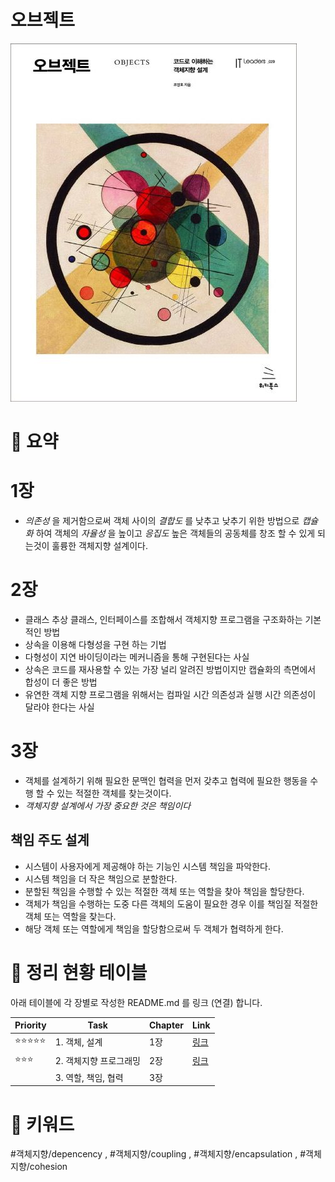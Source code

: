 
# 오브젝트
![](./images/image01.png)
# 🔑 요약
# 1장 
- *의존성* 을 제거함으로써 객체 사이의 *결합도* 를 낮추고 낮추기 위한 방법으로 *캡슐화* 하여 객체의 *자율성* 을 높이고 *응집도* 높은 객체들의 공동체를 창조 할 수 있게 되는것이 훌륭한 객체지향 설계이다.
# 2장
- 클래스 추상 클래스, 인터페이스를 조합해서 객체지향 프로그램을 구조화하는 기본적인 방법
- 상속을 이용해 다형성을 구현 하는 기법
- 다형성이 지연 바이딩이라는 메커니즘을 통해 구현된다는 사실
- 상속은 코드를 재사용할 수 있는 가장 널리 알려진 방법이지만 캡슐화의 측면에서 합성이 더 좋은 방법
- 유연한 객체 지향 프로그램을 위해서는 컴파일 시간 의존성과 실행 시간 의존성이 달라야 한다는 사실

# 3장
- 객체를 설계하기 위해 필요한 문맥인 협력을 먼저 갖추고 협력에 필요한 행동을 수행 할 수 있는 적절한 객체를 찾는것이다.
- *객체지향 설계에서 가장 중요한 것은 책임이다* 

## 책임 주도 설계
- 시스템이 사용자에게 제공해야 하는 기능인 시스템 책임을 파악한다.
- 시스템 책임을 더 작은 책임으로 분할한다.
- 분할된 책임을 수행할 수 있는 적절한 객체 또는 역할을 찾아 책임을 할당한다.
- 객체가 책임을 수행하는 도중 다른 객체의 도움이 필요한 경우 이를 책임질 적절한 객체 또는 역할을 찾는다.
- 해당 객체 또는 역할에게 책임을 할당함으로써 두 객체가 협력하게 한다.

# 📆 정리 현황 테이블

아래 테이블에 각 장별로 작성한 README.md 를 링크 (연결) 합니다.

| Priority | Task          | Chapter | Link                                                                                                                                                                                                               |
| -------- | ------------- | ------- | ------------------------------------------------------------------------------------------------------------------------------------------------------------------------------------------------------------------ |
| ⭐⭐⭐⭐⭐    | 1. 객체, 설계     | 1장      | [링크](https://github.com/yanggwangseong/TIL/blob/main/%EB%8F%84%EC%84%9C/%EC%98%A4%EB%B8%8C%EC%A0%9D%ED%8A%B8/Chapter/1.%20%EA%B0%9D%EC%B2%B4%2C%20%EC%84%A4%EA%B3%84.md)                                           |
| ⭐⭐⭐      | 2. 객체지향 프로그래밍 | 2장      | [링크](https://github.com/yanggwangseong/TIL/blob/main/%EB%8F%84%EC%84%9C/%EC%98%A4%EB%B8%8C%EC%A0%9D%ED%8A%B8/Chapter/2.%20%EA%B0%9D%EC%B2%B4%EC%A7%80%ED%96%A5%20%ED%94%84%EB%A1%9C%EA%B7%B8%EB%9E%98%EB%B0%8D.md) |
|          | 3. 역할, 책임, 협력 | 3장      |                                                                                                                                                                                                                    |

# 📝 키워드
#객체지향/depencency , #객체지향/coupling , #객체지향/encapsulation , #객체지향/cohesion